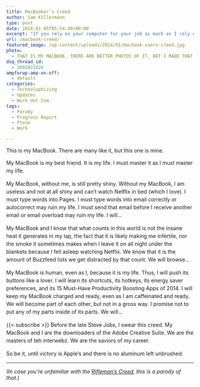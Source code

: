 ```yaml
---
title: MacBooker’s Creed
author: Sam Killermann
type: post
date: 2014-01-05T05:54:48+00:00
excerpt: "If you rely on your computer for your job as much as I rely on mine, you'll likely relate to this. It's a parody, for sure, and definitely hyperbole... but barely."
url: /macbook-creed/
featured_image: /wp-content/uploads/2014/01/macbook-users-creed.jpg
photo:
  - THAT IS MY MACBOOK. THERE ARE BETTER PHOTOS OF IT, BUT I MADE THAT ONE WITH THE CAMERA ON MY PHONE.
dsq_thread_id:
  - 2092821824
ampforwp-amp-on-off:
  - default
categories:
  - Technolophizing
  - Updates
  - Work dot Com
tags:
  - Parody
  - Progress Report
  - Prose
  - Work

---
```

This is my MacBook. There are many like it, but this one is mine.

<span style="line-height: 1.5em;">My MacBook is my best friend. It is my life. I must master it as I must master my life.</span>

<span style="line-height: 1.5em;">My MacBook, without me, is still pretty shiny. Without my MacBook, I am useless and not at all shiny and can&#8217;t watch Netflix in bed (which I love). I must type words into Pages. I must type words into email correctly or autocorrect may ruin my life. I must send that email before I receive another email or email overload may ruin my life. I will&#8230;</span><!--more-->

<span style="line-height: 1.5em;">My MacBook and I know that what counts in this world is not the insane heat it generates in my lap, the fact that it is likely making me infertile, nor the smoke it sometimes makes when I leave it on all night under the blankets because I fell asleep watching Netflix. We know that it is the amount of Buzzfeed </span>lists we get distracted by<span style="line-height: 1.5em;"> that count. We will browse&#8230;</span>

<span style="line-height: 1.5em;">My MacBook is human, even as I, because it is my life. Thus, I will push its buttons like a lover. I will learn its shortcuts, its hotkeys, its energy saver preferences, and its 15 Must-Have Productivity Boosting Apps of 2014. I will keep my MacBook charged and ready, even as I am </span>caffeinated<span style="line-height: 1.5em;"> and ready. We will become part of each other, but not in a gross way. I promise not to put any of my parts inside of its parts. We will&#8230;</span>

{{< subscribe >}}
<span style="line-height: 1.5em;">Before the late Steve Jobs, I swear this creed. My MacBook and I are the downloaders of the Adobe Creative Suite. We are the masters of </span>teh interwebz<span style="line-height: 1.5em;">. We are the saviors of my career.</span>

<span style="line-height: 1.5em;">So be it, until victory is Apple&#8217;s and there is no aluminum left unbrushed.</span>

***

_(In case you&#8217;re unfamiliar with the <a href="http://en.wikipedia.org/wiki/Rifleman's_Creed" target="_blank">Rifleman&#8217;s Creed</a>, this is a parody of that.)_